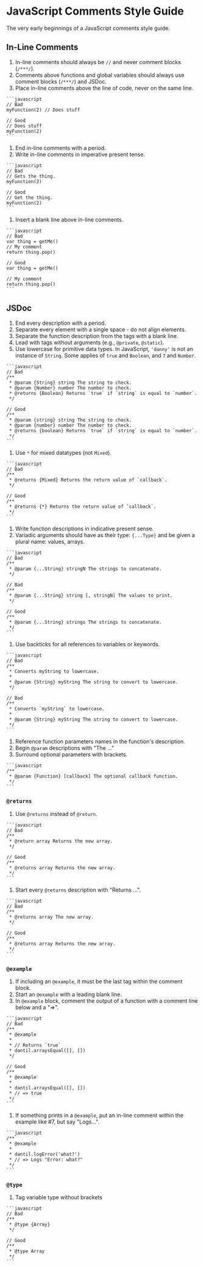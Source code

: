 # JavaScript Comments Style Guide
The very early beginnings of a JavaScript comments style guide.


## In-Line Comments
  1. In-line comments should always be `//` and never comment blocks (`/***/`).
  1. Comments above functions and global variables should always use comment blocks (`/***/`) and JSDoc.
  1. Place in-line comments above the line of code, never on the same line.

    ```javascript
    // Bad
    myFunction(2) // Does stuff

    // Good
    // Does stuff
    myFunction(2)
    ```

  1. End in-line comments with a period.
  1. Write in-line comments in imperative present tense.

    ```javascript
    // Bad
    // Gets the thing.
    myFunction(2)

    // Good
    // Get the thing.
    myFunction(2)
    ```

  1. Insert a blank line above in-line comments.

    ```javascript
    // Bad
    var thing = getMe()
    // My comment
    return thing.pop()

    // Good
    var thing = getMe()

    // My comment
    return thing.pop()
    ```

## JSDoc
  1. End every description with a period.
  1. Separate every element with a single space - do not align elements.
  1. Separate the function description from the tags with a blank line.
  1. Lead with tags without arguments (e.g., `@private`, `@static`).
  1. Use lowercase for primitive data types. In JavaScript, `'danny'` is not an instance of `String`. Some applies of `true` and `Boolean`, and `7` and `Number`.

    ```javascript
    // Bad
    /**
     * @param {String} string The string to check.
     * @param {Number} number The number to check.
     * @returns {Boolean} Returns `true` if `string` is equal to `number`.
     */

    // Good
    /**
     * @param {string} string The string to check.
     * @param {number} number The number to check.
     * @returns {boolean} Returns `true` if `string` is equal to `number`.
     */
    ```

  1. Use `*` for mixed datatypes (not `Mixed`).

    ```javascript
    // Bad
    /**
     * @returns {Mixed} Returns the return value of `callback`.
     */

    // Good
    /**
     * @returns {*} Returns the return value of `callback`.
     */
    ```

  1. Write function descriptions in indicative present sense.
  1. Variadic arguments should have as their type: `{...Type}` and be given a plural name: values, arrays.

    ```javascript
    // Bad
    /**
     * @param {...String} stringN The strings to concatenate.
     */

    // Bad
    /**
     * @param {...String} string [, stringN] The values to print.
     */

    // Good
    /**
     * @param {...String} strings The strings to concatenate.
     */
    ```

  1. Use backticks for all references to variables or keywords.

    ```javascript
    // Bad
    /**
     * Converts myString to lowercase.
     *
     * @param {String} myString The string to convert to lowercase.
     */

    // Bad
    /**
     * Converts `myString` to lowercase.
     *
     * @param {String} myString The string to convert to lowercase.
     */
    ```

  1. Reference function parameters names in the function's description.
  1. Begin `@param` descriptions with "The ..."
  1. Surround optional parameters with brackets.

    ```javascript
    /**
     * @param {Function} [callback] The optional callback function.
     */
    ```

### `@returns`
  1. Use `@returns` instead of `@return`.

    ```javascript
    // Bad
    /**
     * @return array Returns the new array.
     */

    // Good
    /**
     * @returns array Returns the new array.
     */
    ```

  1. Start every `@returns` description with "Returns ...".

    ```javascript
    // Bad
    /**
     * @returns array The new array.
     */

    // Good
    /**
     * @returns array Returns the new array.
     */
    ```

### `@example`
  1. If including an `@example`, it must be the last tag within the comment block.
  1. Start an `@example` with a leading blank line.
  1. In `@example` block, comment the output of a function with a comment line below and a "=>".

    ```javascript
    // Bad
    /**
     * @example
     *
     * // Returns `true`
     * dantil.arraysEqual([], [])
     */

    // Good
    /**
     * @example
     *
     * dantil.arraysEqual([], [])
     * // => true
     */
    ```

  1. If something prints in a `@example`, put an in-line comment within the example like #7, but say "Logs...".

    ```javascript
    /**
     * @example
     *
     * dantil.logError('what?')
     * // => Logs "Error: what?"
     */
    ```

### `@type`
  1. Tag variable type without brackets

    ```javascript
    // Bad
    /**
     * @type {Array}
     */

    // Good
    /**
     * @type Array
     */
    ```